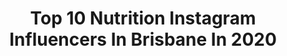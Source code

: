 ---
title: Top 10 Nutrition Instagram Influencers In Brisbane In 2020
description: >-
  Find top nutrition Instagram influencers in Brisbane in 2020. Most popular hashtags: #wakewithange #australia #brisbane #nutrition.
platform: Instagram
profiles:
  - username: "emily.hearnn"
    fullname: >-
      EMILY HEARN COACHING
    location: "Australia"
    followers: 10086
    engagement: 354
    commentsToLikes: 0.048671
    avatar: "https://scontent-ams4-1.cdninstagram.com/v/t51.2885-19/s320x320/67330489_508402693259169_8486392272047308800_n.jpg?_nc_ht=scontent-ams4-1.cdninstagram.com&_nc_ohc=fPdWO0b80k8AX9NVk40&oh=f05533e1e1866976e048c4eb1bf4669d&oe=5EBABDBA"
    verified: false
    hashtags: "#weightstraining, #brisbane, #goals, #meatfree"
  - username: "queenslanderaviaries"
    fullname: >-
      Queenslander Aviaries
    location: "Australia"
    followers: 20913
    engagement: 311
    commentsToLikes: 0.030432
    avatar: "https://scontent-ams4-1.cdninstagram.com/v/t51.2885-19/s320x320/79585437_2466673760248357_8505840691417448448_n.jpg?_nc_ht=scontent-ams4-1.cdninstagram.com&_nc_ohc=IWWEgJDcWyQAX_HnafM&oh=aa252b5854625ec3b73f041cfc822565&oe=5EB986BE"
    verified: false
    hashtags: "#pettreats, #petparrot, #organic, #inthistogether"
  - username: "melgreen_x"
    fullname: >-
      BIKINI PRO 👙 PEScience Athlete
    location: "Australia"
    followers: 49622
    engagement: 107
    commentsToLikes: 0.149294
    avatar: "https://scontent-lga3-1.cdninstagram.com/v/t51.2885-19/s320x320/92365143_1140509049629206_5964913033804251136_n.jpg?_nc_ht=scontent-lga3-1.cdninstagram.com&_nc_ohc=119IYEjj_oAAX9ZmobZ&oh=71e1017ba9aebe79a354a025f040d95b&oe=5EBC3BB4"
    verified: false
    hashtags: "#classycasual, #oxygenmagazine, #sunshine, #macros"
  - username: "mohithir"
    fullname: >-
      Mohit Hir
    location: "Australia"
    followers: 65759
    engagement: 299
    commentsToLikes: 0.013097
    avatar: "https://scontent-lhr8-1.cdninstagram.com/v/t51.2885-19/s320x320/60612041_432699313979014_1667592877410091008_n.jpg?_nc_ht=scontent-lhr8-1.cdninstagram.com&_nc_ohc=lE-8rHLZ6PcAX8kh-te&oh=0b7fe20b2268142913b2957441045850&oe=5EBD8AC0"
    verified: false
    hashtags: "#sweat, #smile, #tiktokaustralia, #wanderlust"
  - username: "huubwattbike"
    fullname: >-
      HUUB Wattbike p/b Vita Coco
    location: "Australia"
    followers: 9148
    engagement: 626
    commentsToLikes: 0.010421
    avatar: "https://scontent-ams4-1.cdninstagram.com/v/t51.2885-19/s320x320/67655216_723507218100518_4899467033625755648_n.jpg?_nc_ht=scontent-ams4-1.cdninstagram.com&_nc_ohc=EdXXU8pQ50IAX-2LTSQ&oh=239ac0b11557d5188579ce41699eda3f&oe=5EB63740"
    verified: false
    hashtags: "#trainhard, #huub, #malemodel, #suretobesure"
  - username: "angelikaschriber"
    fullname: >-
      ❁ ANGELIKA ❁ Pro Wakeboarder
    location: "Australia"
    followers: 25812
    engagement: 103
    commentsToLikes: 0.023930
    avatar: "https://scontent-ams4-1.cdninstagram.com/v/t51.2885-19/s320x320/74348423_426804987986251_2346234805810626560_n.jpg?_nc_ht=scontent-ams4-1.cdninstagram.com&_nc_ohc=UmoROwrPW2gAX9esw1t&oh=784db6371385d61b90a4e926b34131c2&oe=5EB477B8"
    verified: false
    hashtags: "#ocean, #detoxcrew, #kickeraudio, #support"
  - username: "aidan_the_dietitian"
    fullname: >-
      Aidan Muir
    location: "Australia"
    followers: 17218
    engagement: 330
    commentsToLikes: 0.069329
    avatar: "https://scontent-ams4-1.cdninstagram.com/v/t51.2885-19/s320x320/62522862_709901366134211_1860989027046391808_n.jpg?_nc_ht=scontent-ams4-1.cdninstagram.com&_nc_ohc=jwEcOFUFMV4AX_mV-RU&oh=20594709f0571109261adb138f3278a7&oe=5EA7E129"
    verified: false
    hashtags: "#caloriecounting, #health, #nutritionmyths, #metabolism"
  - username: "model_over50"
    fullname: >-
      Donna Anna
    location: "Australia"
    followers: 30805
    engagement: 674
    commentsToLikes: 0.054556
    avatar: "https://scontent-lax3-2.cdninstagram.com/v/t51.2885-19/s320x320/50052820_286216658725406_9211912827885846528_n.jpg?_nc_ht=scontent-lax3-2.cdninstagram.com&_nc_ohc=BRmA6TQMfqIAX-jsujY&oh=3edbb374b509a5dad4f66e930cd2de3e&oe=5EB5825B"
    verified: false
    hashtags: "#plantbasedwoman, #plantbasedcoach, #positivemindset, #coronaquarantine"
  - username: "marven_yacoub"
    fullname: >-
      
    location: "Australia"
    followers: 51753
    engagement: 226
    commentsToLikes: 0.052224
    avatar: "https://scontent-ams4-1.cdninstagram.com/v/t51.2885-19/s320x320/70983741_466574170867820_791801882719813632_n.jpg?_nc_ht=scontent-ams4-1.cdninstagram.com&_nc_ohc=et2IyICsHa0AX99P8_6&oh=f4a261a290fb5db8df5614592344944d&oe=5EB8E202"
    verified: false
    hashtags: ""
  - username: "holly_dollyy"
    fullname: >-
      Holly Murray
    location: "Australia"
    followers: 66573
    engagement: 227
    commentsToLikes: 0.102907
    avatar: "https://scontent-ssn1-1.cdninstagram.com/v/t51.2885-19/s320x320/83751255_186632742403789_3670360978215665664_n.jpg?_nc_ht=scontent-ssn1-1.cdninstagram.com&_nc_ohc=ZMhPLpJHWrMAX-GOxes&oh=91ace8710e23bf7a47c21894b7396e62&oe=5E9DA51B"
    verified: false
    hashtags: "#fitnessmodel, #girlsthatlift, #bodybuilding, #bikinifitness"
---